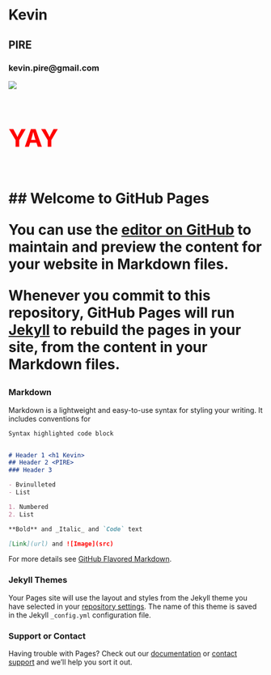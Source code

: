 



<h1>Kevin</h1>
<h2>PIRE</h2>
<h3>kevin.pire@gmail.com</h3>


<a href="www.inbi.ai">


<img src="https://www.kingsford.com/wp-content/uploads/2014/11/kfd-hoetosteak-Steak_4_0323-1024x621.jpg"/>

</a>
  



<h1 style="color:red; font-size:48px;">YAY<h1><br>
## Welcome to GitHub Pages

You can use the [editor on GitHub](https://github.com/yeree/yeree.github.io/edit/master/README.md) to maintain and preview the content for your website in Markdown files.

Whenever you commit to this repository, GitHub Pages will run [Jekyll](https://jekyllrb.com/) to rebuild the pages in your site, from the content in your Markdown files.

### Markdown

Markdown is a lightweight and easy-to-use syntax for styling your writing. It includes conventions for

```markdown
Syntax highlighted code block


# Header 1 <h1 Kevin>
## Header 2 <PIRE>
### Header 3

- Bvinulleted
- List

1. Numbered
2. List

**Bold** and _Italic_ and `Code` text

[Link](url) and ![Image](src)
```

For more details see [GitHub Flavored Markdown](https://guides.github.com/features/mastering-markdown/).

### Jekyll Themes

Your Pages site will use the layout and styles from the Jekyll theme you have selected in your [repository settings](https://github.com/yeree/yeree.github.io/settings). The name of this theme is saved in the Jekyll `_config.yml` configuration file.

### Support or Contact

Having trouble with Pages? Check out our [documentation](https://help.github.com/categories/github-pages-basics/) or [contact support](https://github.com/contact) and we’ll help you sort it out.
